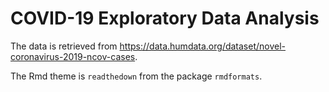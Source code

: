 # COVID-19 Exploratory Data Analysis

The data is retrieved from <https://data.humdata.org/dataset/novel-coronavirus-2019-ncov-cases>. 

The Rmd theme is `readthedown` from the package `rmdformats`.